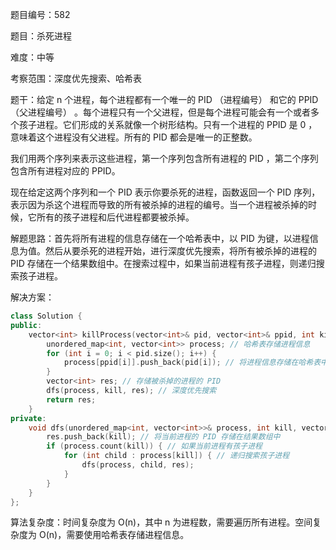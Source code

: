 题目编号：582

题目：杀死进程

难度：中等

考察范围：深度优先搜索、哈希表

题干：给定 n 个进程，每个进程都有一个唯一的 PID （进程编号） 和它的 PPID （父进程编号） 。每个进程只有一个父进程，但是每个进程可能会有一个或者多个孩子进程。它们形成的关系就像一个树形结构。只有一个进程的 PPID 是 0 ，意味着这个进程没有父进程。所有的 PID 都会是唯一的正整数。

我们用两个序列来表示这些进程，第一个序列包含所有进程的 PID ，第二个序列包含所有进程对应的 PPID。

现在给定这两个序列和一个 PID 表示你要杀死的进程，函数返回一个 PID 序列，表示因为杀这个进程而导致的所有被杀掉的进程的编号。当一个进程被杀掉的时候，它所有的孩子进程和后代进程都要被杀掉。

解题思路：首先将所有进程的信息存储在一个哈希表中，以 PID 为键，以进程信息为值。然后从要杀死的进程开始，进行深度优先搜索，将所有被杀掉的进程的 PID 存储在一个结果数组中。在搜索过程中，如果当前进程有孩子进程，则递归搜索孩子进程。

解决方案：

```cpp
class Solution {
public:
    vector<int> killProcess(vector<int>& pid, vector<int>& ppid, int kill) {
        unordered_map<int, vector<int>> process; // 哈希表存储进程信息
        for (int i = 0; i < pid.size(); i++) {
            process[ppid[i]].push_back(pid[i]); // 将进程信息存储在哈希表中
        }
        vector<int> res; // 存储被杀掉的进程的 PID
        dfs(process, kill, res); // 深度优先搜索
        return res;
    }
private:
    void dfs(unordered_map<int, vector<int>>& process, int kill, vector<int>& res) {
        res.push_back(kill); // 将当前进程的 PID 存储在结果数组中
        if (process.count(kill)) { // 如果当前进程有孩子进程
            for (int child : process[kill]) { // 递归搜索孩子进程
                dfs(process, child, res);
            }
        }
    }
};
```

算法复杂度：时间复杂度为 O(n)，其中 n 为进程数，需要遍历所有进程。空间复杂度为 O(n)，需要使用哈希表存储进程信息。